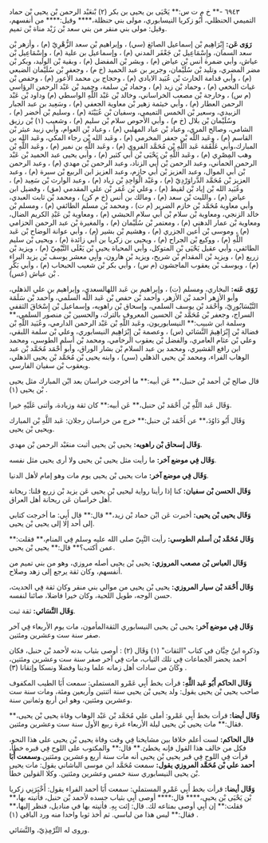 ٦٩٤٣ -** خ م ت س:** يَحْيَى بن يحيى بن بكر (٢) بْنعَبْد الرحمن بْن يحيى بْن حماد التميمي الحنظلي، أَبُو زكريا النيسابوري، مولى بني حنظلة،**** وقيل:**** من أنفسهم، وقيل: مولى بني منقر من بني سعد بْن زَيْد مناة بْن تميم.

**رَوَى عَن:** إِبْرَاهِيم بْن إسماعيل الصائغ (سي) ، وإبراهيم بْن سعد الزُّهْرِيّ (م) ، وأزهر بْن سعد السمان، وإِسْمَاعِيل بْن جَعْفَر المدني (م) ، وإسماعيل بن علية (م) ، وإِسْمَاعِيل بْن عياش، وأبي ضمرة أنس بْن عياض (م) ، وبشر بْن المفضل (م) ، وبقية بْن الوليد، وبكر بْن مضر المضري، وتليد بْن سُلَيْمان، وجرير بن عبد الحميد (خ م) ، وجعفر بْن سُلَيْمان الضبعي (م) ، وأبي قدامة الحارث بْن عُبَيد الايادي (م) ، وحجاج بن محمد الأَعور (م) ، وحفص بْن غياث النخعي (م) ، وحماد بْن زيد (م) ، وحماد بْن سلمة، وحميد بْن عَبْد الرحمن الرؤاسي (م س) ، وخارجة بْن مصعب الخراساني، وخالد بْن عَبْد اللَّهِ الواسطي (م) وداود بْن عَبْد الرحمن العطار (م) ، وأبي خيثمة زهير بْن معاوية الجعفي (م) ، وسَعِيد بن عبد الجبار الزبيدي، وسعير بْن الخمس التميمي، وسفيان بْن عُيَيْنَة (م) ، وسليم بْن أخضر (م) ، وسُلَيْمان بْن بلال (خ م) ، وأبي الأَحوص سلام بْن سليم (م) ، وشعيب (١) بْن رزيق الشامي، وصالح المري، وعباد بْن عباد المهلبي (م) ، وعباد بْن العوام، وأبي زبيد عبثر بْن القاسم (م) ، وعَبد اللَّه بْن جعفر المخرمي (م) ، وعَبد الله بْن رجاء المكي، وعَبد الله بن المبارك،وأبي عَلْقَمَة عَبد اللَّهِ بْن مُحَمَّد الفروي (م) ، وعَبد اللَّهِ بن نمير (م) ، وعَبد اللَّهِ بْن وهب المِصْرِي (م) ، وعَبد اللَّهِ بْن يَحْيَى بْن أَبي كثير (م) ، وأبي يحيى عبد الحميد بْن عَبْد الرحمن الحماني، وعبد الرحمن بْن أَبي الزناد، وعبد الرحمن بْن مهدي (م) ، وعبد الرحمن بْن أَبي الموال، وعبد العزيز بْن أَبي حازم، وعبد العزيز ابن الربيع بْن سبرة (م) ، وعبد العزيز بْن مُحَمَّد الدَّراوَرْدِيّ (م) ، وعَبْد الْوَاحِدِ بْن زياد (م) ، وعبد الوارث بْن سَعِيد (م) ، وعُبَيد الله بْن إياد بْن لقيط (م) ، وعلي بْن عُمَر بْن علي المقدمي (مق) ، وفضيل ابن عياض (م) ، والليث بْن سعد (م) ، ومالك بن أنس (خ م كن) ، ومحمد بْن ثابت العبدي، وأبي معاوية مُحَمَّد بْن خازم الضرير (م ت) ، ومحمد بْن مسلم الطائفي (م) ، ومسلم بْن خالد الزنجي، ومعاوية بْن سلام بْن أَبي سلام الحبشي (م) ، ومعاوية بْن عَبْدِ الكريم الضال، ومعاوية بْن عمار الدهني (م) ، ومعتمر بْن سُلَيْمان (م) ، والمغيرة بْن عبد الرحمن الحزامي (م) ، وموسى بْن أعين الجزري (م) ، وهشيم بْن بشير (م) ، وأبي عوانة الوضاح بْن عَبد اللَّهِ (م) ، ووكيع بْن الجراح (م) ، ويحيى بن زكريا بن أَبي زائدة (م) ، ويحيى بْن سليم الطائفي، وأبي عقيل يَحْيَى بْن المتوكل، وأبي المحياة يحيى بْن يَعْلَى التَّيْمِيّ (م) ، ويزيد بْن زريع (م) ، ويزيد بْن المقدام بْن شريح، ويزيد بْن هارون، وأَبِي معشر يوسف بْن يزيد البراء (م) ، ويوسف بْن يعقوب الماجشون (م س) ، وأبي بكر بْن شعيب الحبحاب (م) ، وأبي بَكْرِ بْن عياش (عس) .

**رَوَى عَنه:** البخاري، ومسلم (ت) ، وإبراهيم بن عَبد اللهالسعدي، وإبراهيم بن علي الذهلي، وأبو الأزهر أحمد بْن الأزهر، وأحمد بْن حفص بْن عَبد اللَّه السلمي، وأحمد بْن سَلَمَة النَّيْسَابُورِيّ، وأَحْمَد بْن يوسف السلمي، وإسحاق بْن راهويه، وإسماعيل بْن إِسْحَاقَ الثقفي السراج، وجعفر بْن مُحَمَّد بْن الحسين المعروف بالترك، والحسين بْن منصور السلمي،** وسلمة ابن شبيب:** النيسابوريون، وعَبد اللَّهِ بْن عَبْد الرحمن الدارمي، وعُبَيد اللَّهِ بْن فضالة بْن إِبْرَاهِيمَ النَّسَائي (س) ، وعصمة بْن إِبْرَاهِيم النيسابوري، وعلي بْن سلمة اللبقي، وعلي بْن عثام العامري، والفضل بْن يعقوب الرخامي، ومحمد بْن أسلم الطوسي، ومحمد ابن رافع القشيري، ومحمد بن عبد السلام بْن بشار الوراق، وأبو أَحْمَد مُحَمَّد بْن عبد الوهاب الفراء، ومحمد بْن يحيى الذهلي (سي) ، وابنه يحيى بْن مُحَمَّد بْن يحيى الذهلي، ويعقوب بْن سفيان الفارسي.

قال صالح بْن أحمد بْن حنبل،** عَن أبيه:** ما أخرجت خراسان بعد ابْن المبارك مثل يحيى بْن يحيى (١) .

وَقَال عَبد اللَّهِ بْن أَحْمَد بْن حنبل،** عَن أبيه:** كان ثقة وزيادة، وأثنى عَلَيْهِ خيرا.

وَقَال أَبُو دَاوُدَ،** عن أَحْمَد بْن حنبل:** خرج من خراسان رجلان: عَبد اللَّهِ بْن المبارك ويحيى بْن يحيى.

**وَقَال إسحاق بْن راهويه:** يحيى بْن يحيى أثبت منعَبْد الرحمن بْن مهدي.

**وَقَال فِي موضع آخر:** ما رأيت مثل يحيى بْن يحيى ولا أرى يحيى مثل نفسه.

**وَقَال فِي موضع آخر:** مات يحيى بْن يحيى يوم مات وهو إمام لأهل الدنيا.

**وَقَال الحسن بْن سفيان:** كنا إذا رأينا رواية ليحيى بْن يحيى عَن يزيد بْن زريع قلنا: ريحانة أهل خراسان عَن ريحانة أهل العراق.

**وَقَال يحيى بْن يحيى:** أخبرت عَن ابْن حماد بْن زيد،** قال:** قال أَبِي: ما أخرجت كتابي إلى أحد إلا إلى يحيى بْن يحيى.

**وَقَال مُحَمَّد بْن أسلم الطوسي:** رأيت النَّبِيّ صلى الله عليه وسلم فِي المنام،** فقلت:** عمن أكتب؟** قال:** يحيى بْن يحيى.

**وَقَال العباس بْن مصعب المروزي:** يحيى بْن يحيى أصله مروزي، وهو من بني تميم من أنفسهم، وكان ثقة يرجع إلى زهد وصلاح.

**وَقَال أَحْمَد بْن سيار المروزي:** يحيى بْن يحيى من موالي بني منقر وكان ثقة فِي الحديث، حسن الوجه، طويل اللحية، وكان خيرا فاضلا، صائنا لنفسه.

**وَقَال النَّسَائي:** ثقة ثبت.

**وَقَال فِي موضع آخر:** يحيى بْن يحيى النيسابوري الثقةالمأمون، مات يوم الأربعاء فِي آخر صفر سنة ست وعشرين ومئتين.

وذكره ابنُ حِبَّان في كتاب "الثقات" (١) وَقَال (٢) : أوصى بثياب بدنه لأحمد بْن حنبل، فكان أحمد يحضر الجماعات فِي تلك الثياب، مات فِي آخر صفر سنة ست وعشرين ومئتين، وكَانَ من سادات أهل زمانه علما ودينا وفضلا ونسكا وإتقانا (٣) .

**وَقَال الحاكم أَبُو عَبد اللَّهِ:** قرأت بخط أَبِي عَمْرو المستملي: سمعت أَبَا الطيب المكفوف صاحب يحيى بْن يحيى يقول: ولد يحيى بْن يحيى سنة اثنتين وأربعين ومئة، ومات سنة ست وعشرين ومئتين، وهو ابن أربع وثمانين سنة.

**وَقَال أيضا:** قرأت بخط أَبِي عَمْرو: أملى علي مُحَمَّد بْن عَبْد الوهاب وفاة يحيى بْن يحيى،** فقال:** مات يحيى بْن يحيى ليلة الأربعاء غرة ربيع الأول سنة ست وعشرين ومئتين.

**قال الحاكم:** لست أعلم خلافا بين مشايخنا فِي وقت وفاة يحيى بْن يحيى على هذا النحو، فكل من خالف هذا القول فإنه يخطئ.** قال:** والمكتوب على اللوح فِي قبره خطأ، قرأت فِي اللوح فِي قبر يحيى بْن يحيى أنه مات سنة أربع وعشرين ومئتين.**وسمعت أَبَا أحمد علي بْن مُحَمَّد المروزي يقول:** سمعت مُحَمَّد ابن موسى الباشاني يقول: مات يحيى بْن يحيى النيسابوري سنة خمس وعشرين ومئتين. وكلا القولين خطأ.

**وَقَال أيضا:** قرأت بخط أَبِي عَمْرو المستملي: سمعت أَبَا أحمد الفراء يقول: أَخْبَرَنِي زكريا بْن يَحْيَى بْن يحيى،**** قال:**** أوصى أَبِي بثياب جسده لأحمد بْن حنبل، فأتيته بها،** فقلت:** إن أَبِي أوصى بمتاعه لك. قال: إئت بِهِ. فأتيته بها في مناديل، فنظر إليها،** فقال:** ليس هذا من لباسي. ثم أخذ ثوبا واحدا منه ورد الباقي (١) .

وروى له التِّرْمِذِيّ، والنَّسَائي.